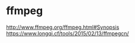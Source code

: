 # ffmpeg
http://www.ffmpeg.org/ffmpeg.html#Synopsis
https://www.longqi.cf/tools/2015/02/13/ffmpegcn/